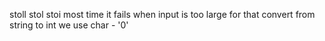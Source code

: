 stoll stol stoi most time it fails when input is too large
for that convert from string to int we use char - '0'